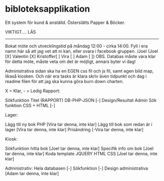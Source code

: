 bibloteksapplikation
====================

Ett system för kund &amp; anställd. Österslätts Papper &amp; Böcker. 

VIKTIGT.... LÄS
_________________
Bokat möte och utvecklingstid på måndag 12:00 - cirka 14:00. Fyll i era namn här så att jag vet att ni kan, eller svara i facebook gruppen. /Joel
(Joel [X] Valentin [X] Kristoffer[ ] Vira [ ] Adam [ ])
OBS. Databas måste vara klar för detta möte, måste veta om det är möjligt, annars byter vi dag!

Administrativa sidan ska ha en EGEN css fil och js fil, samt egen bild map, likaså kiosken. Och när era tasks är klara skriv även tidpunkt och dag i readme filen för att jag ska kunna göra burn down charten. 




 X = Klar, - = Ledig
Rapport:

Sökfunktion Titel (RAPPORT) DB-PHP-JSON [-]
Design/Resultat Admin Sök funktion CSS + HTML [-]


Lager:

Lägg till ny bok PHP [Vira tar denna, inte klar]
Lägg till bok som redan är i lager [Vira tar denna, inte klar]
Prisändring [-Vira tar denna, inte klar]

Kiosk:

Sökfunktion hitta bok [Joel tar denna, inte klar]
Specifik info om bok [Joel tar denna, inte klar]
Koda template JQUERY HTML CSS [Joel tar denna, inte klar]

Administrativ:
Hela databasen [-]
Sökfunktion [-]
Design administrativa [Adam tar denna, inte klar]
